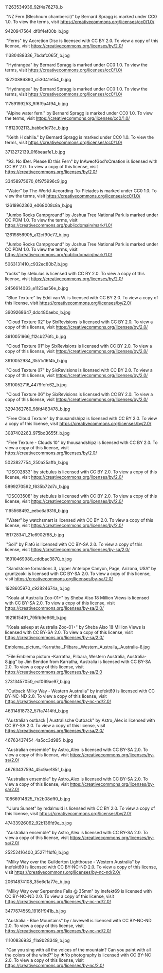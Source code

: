11263534936_92f4a76278_b

​        "NZ Fern.(Blechnum chambersii)"         by Bernard Spragg         is marked under        CC0 1.0. To        view the terms, visit                  https://creativecommons.org/licenses/cc0/1.0/        



9420947564_df0f4ef00b_b.jpg



​        "Ferns"         by Accretion Disc         is licensed with        CC BY 2.0. To        view a copy of this license, visit                  https://creativecommons.org/licenses/by/2.0/        



11380488336_7bdafc065f_b.jpg

​        "Hydrangea"         by Bernard Spragg         is marked under        CC0 1.0. To        view the terms, visit                  https://creativecommons.org/licenses/cc0/1.0/        



15220886390_c53041e154_b.jpg

​        "Hydrangea"         by Bernard Spragg         is marked under        CC0 1.0. To        view the terms, visit                  https://creativecommons.org/licenses/cc0/1.0/        



11759199253_9f6f9a4f94_b.jpg

​        "Alpine water fern."         by Bernard Spragg         is marked under        CC0 1.0. To        view the terms, visit                  https://creativecommons.org/licenses/cc0/1.0/        



11812302113_babbc1d73c_b.jpg

​        "Keith H dahlia."         by Bernard Spragg         is marked under        CC0 1.0. To        view the terms, visit                  https://creativecommons.org/licenses/cc0/1.0/        



3713272139_0f6beaafe1_b.jpg

​        "93. No IDer. Please ID this Fern"         by InAweofGod'sCreation         is licensed with        CC BY 2.0. To        view a copy of this license, visit                  https://creativecommons.org/licenses/by/2.0/        



33458975670_6f975996c9.jpg

​        "Water"         by The-World-According-To-Pleiades         is marked under        CC0 1.0. To        view the terms, visit                  https://creativecommons.org/licenses/cc0/1.0/        



12619962363_e068008c8a_b.jpg

​        "Jumbo Rocks Campground"         by Joshua Tree National Park         is marked under        CC PDM 1.0. To        view the terms, visit                  https://creativecommons.org/publicdomain/mark/1.0/        



12619856905_a12cf90e77_b.jpg

​        "Jumbo Rocks Campground"         by Joshua Tree National Park         is marked under        CC PDM 1.0. To        view the terms, visit                  https://creativecommons.org/publicdomain/mark/1.0/        



5063131410_c932ec80b7_b.jpg

"rocks"         by stebulus         is licensed with        CC BY 2.0. To        view a copy of this license, visit                  https://creativecommons.org/licenses/by/2.0/



2456614033_e1123aa56e_b.jpg

​        "Blue Texture"         by Eddi van W.         is licensed with        CC BY 2.0. To        view a copy of this license, visit                  https://creativecommons.org/licenses/by/2.0/        



3909268647_ddc480aebc_b.jpg

​        "Cloud Texture 02"         by SixRevisions         is licensed with        CC BY 2.0. To        view a copy of this license, visit                  https://creativecommons.org/licenses/by/2.0/        



3910051966_f12cb276fc_b.jpg

​        "Cloud Texture 01"         by SixRevisions         is licensed with        CC BY 2.0. To        view a copy of this license, visit                  https://creativecommons.org/licenses/by/2.0/        



3910052934_3551c16f4b_b.jpg

​        "Cloud Texture 07"         by SixRevisions         is licensed with        CC BY 2.0. To        view a copy of this license, visit                  https://creativecommons.org/licenses/by/2.0/        



3910052716_4479fcfc62_b.jpg

​        "Cloud Texture 06"         by SixRevisions         is licensed with        CC BY 2.0. To        view a copy of this license, visit                  https://creativecommons.org/licenses/by/2.0/        



3294362760_98fd483478_b.jpg

​        "Free Cloud Texture"         by thousandshipz         is licensed with        CC BY 2.0. To        view a copy of this license, visit                  https://creativecommons.org/licenses/by/2.0/        



3087402263_975bd3655f_b.jpg

​        "Free Texture - Clouds 10"         by thousandshipz         is licensed with        CC BY 2.0. To        view a copy of this license, visit                  https://creativecommons.org/licenses/by/2.0/        

5023827754_250a25affb_b.jpg

​        "DSC02833"         by stebulus         is licensed with        CC BY 2.0. To        view a copy of this license, visit                  https://creativecommons.org/licenses/by/2.0/        



5899270592_f635b72d7c_b.jpg

​        "DSC03508"         by stebulus         is licensed with        CC BY 2.0. To        view a copy of this license, visit                  https://creativecommons.org/licenses/by/2.0/        



1195568492_eebc6a9316_b.jpg

​        "Water"         by watchsmart         is licensed with        CC BY 2.0. To        view a copy of this license, visit                  https://creativecommons.org/licenses/by/2.0/        



151728341_21e6902f88_b.jpg

​        "Soil"         by Flat6         is licensed with        CC BY-SA 2.0. To        view a copy of this license, visit                  https://creativecommons.org/licenses/by-sa/2.0/        



16910469980_cddbac3870_b.jpg

​        "Sandstone formations 3, Upper Antelope Canyon, Page, Arizona, USA"         by gruntzooki         is licensed with        CC BY-SA 2.0. To        view a copy of this license, visit                  https://creativecommons.org/licenses/by-sa/2.0/        



1928605970_c92824674a_b.jpg

​        "Koala at Australia Zoo-01+"         by Sheba Also 18 Million Views         is licensed with        CC BY-SA 2.0. To        view a copy of this license, visit                  https://creativecommons.org/licenses/by-sa/2.0/        



1921615491_795fb9e969_b.jpg

​        "Koala asleep at Australia Zoo-01+"         by Sheba Also 18 Million Views         is licensed with        CC BY-SA 2.0. To        view a copy of this license, visit                  https://creativecommons.org/licenses/by-sa/2.0/        



Emblema_pictum_-Karratha,_Pilbara,_Western_Australia,_Australia-8.jpg

​        "File:Emblema pictum -Karratha, Pilbara, Western Australia, Australia-8.jpg"         by Jim Bendon from Karratha, Australia         is licensed with        CC BY-SA 2.0. To        view a copy of this license, visit                  https://creativecommons.org/licenses/by-sa/2.0        



27313457050_ecf069ae97_b.jpg

​        "Outback Milky Way - Western Australia"         by inefekt69         is licensed with        CC BY-NC-ND 2.0. To        view a copy of this license, visit                  https://creativecommons.org/licenses/by-nc-nd/2.0/        



46314818732_57fa7414fd_b.jpg

​        "Australian outback | Australische Outback"         by Astro_Alex         is licensed with        CC BY-SA 2.0. To        view a copy of this license, visit                  https://creativecommons.org/licenses/by-sa/2.0/        



46763437454_4a5cc3d985_b.jpg

​        "Australian ensemble"         by Astro_Alex         is licensed with        CC BY-SA 2.0. To        view a copy of this license, visit                  https://creativecommons.org/licenses/by-sa/2.0/        



46763437594_45c9ae185f_b.jpg

​        "Australian ensemble"         by Astro_Alex         is licensed with        CC BY-SA 2.0. To        view a copy of this license, visit                  https://creativecommons.org/licenses/by-sa/2.0/        



10866914825_7b2b08dff0_b.jpg

​        "Uluru Sunset"         by mdalmuld         is licensed with        CC BY 2.0. To        view a copy of this license, visit                  https://creativecommons.org/licenses/by/2.0/        



47433926062_92b136fd9e_b.jpg

​        "Australian ensemble"         by Astro_Alex         is licensed with        CC BY-SA 2.0. To        view a copy of this license, visit                  https://creativecommons.org/licenses/by-sa/2.0/        



25252416400_35271f1df6_b.jpg

​        "Milky Way over the Guilderton Lighthouse - Western Australia"         by inefekt69         is licensed with        CC BY-NC-ND 2.0. To        view a copy of this license, visit                  https://creativecommons.org/licenses/by-nc-nd/2.0/        



20614874108_35e6c1a77e_b.jpg

​        "Milky Way over Serpentine Falls @ 35mm"         by inefekt69         is licensed with        CC BY-NC-ND 2.0. To        view a copy of this license, visit                  https://creativecommons.org/licenses/by-nc-nd/2.0/        



3477674559_19161f941b_b.jpg

​        "Australia - Blue Mountains"         by r.lovewell         is licensed with        CC BY-NC-ND 2.0. To        view a copy of this license, visit                  https://creativecommons.org/licenses/by-nc-nd/2.0/        



11100836933_f1a9b28349_b.jpg

​        "Can you sing with all the voices of the mountain? Can you paint with all the colors of the wind?"         by ★Yo photography         is licensed with        CC BY-NC 2.0. To        view a copy of this license, visit                  https://creativecommons.org/licenses/by-nc/2.0/        







